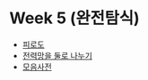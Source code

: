 # Week 5 (완전탐식)

- [피로도](https://school.programmers.co.kr/learn/courses/30/lessons/87946)
- [전력망을 둘로 나누기](https://school.programmers.co.kr/learn/courses/30/lessons/86971)
- [모음사전](https://school.programmers.co.kr/learn/courses/30/lessons/84512)
